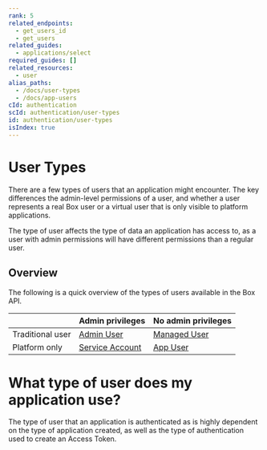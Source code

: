 ```yaml
---
rank: 5
related_endpoints:
  - get_users_id
  - get_users
related_guides:
  - applications/select
required_guides: []
related_resources:
  - user
alias_paths:
  - /docs/user-types
  - /docs/app-users
cId: authentication
scId: authentication/user-types
id: authentication/user-types
isIndex: true
---
```


# User Types

There are a few types of users that an application might encounter. The key
differences the admin-level permissions of a user, and whether a user represents
a real Box user or a virtual user that is only visible to platform applications.

The type of user affects the type of data an application has access to, as a
user with admin permissions will have different permissions than a regular user.

## Overview

<!-- markdownlint-disable line-length -->

The following is a quick overview of the types of users available in the Box API.

|                  | Admin privileges                   | No admin privileges         |
| ---------------- | ---------------------------------- | --------------------------- |
| Traditional user | [Admin User][admin-user]           | [Managed User][managed-user] |
| Platform only    | [Service Account][service-account] | [App User][app-user]        |

<!-- markdownlint-enable line-length -->

<Message>

  # What type of user does my application use?

The type of user that an application is authenticated as is highly dependent
on the type of application created, as well as the type of authentication used
to create an Access Token.

</Message>

[admin-user]: guide://authentication/user-types/managed-users/#admin--co-admin-roles
[service-account]: guide://authentication/user-types/app-users/#service-accounts
[managed-user]: guide://authentication/user-types/managed-users
[app-user]: guide://authentication/user-types/app-users
